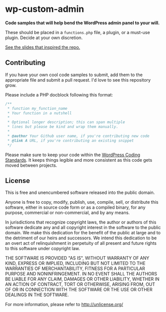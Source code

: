 wp-custom-admin
===

**Code samples that will help bend the WordPress admin panel to your will.**

These should be placed in a `functions.php` file, a plugin, or a must-use plugin. Decide at your own discretion.

[See the slides that inspired the repo.](https://speakerdeck.com/chrisvanpatten/developing-a-client-focused-admin-panel)

Contributing
---

If you have your own cool code samples to submit, add them to the appropriate file and submit a pull request. I'd love to see this repository grow.

Please include a PHP docblock following this format:

```php
/**
 * function my_function_name
 * Your function in a nutshell
 *
 * Optional longer description; this can span multiple
 * lines but please be kind and wrap them manually.
 *
 * @author Your Github user name, if you're contributing new code
 * @link A URL, if you're contributing an existing snippet
 */
```

Please make sure to keep your code within the [WordPress Coding Standards](http://make.wordpress.org/core/handbook/coding-standards/). It keeps things legible and more consistent as this code gets moved between projects.

License
---

This is free and unencumbered software released into the public domain.

Anyone is free to copy, modify, publish, use, compile, sell, or
distribute this software, either in source code form or as a compiled
binary, for any purpose, commercial or non-commercial, and by any
means.

In jurisdictions that recognize copyright laws, the author or authors
of this software dedicate any and all copyright interest in the
software to the public domain. We make this dedication for the benefit
of the public at large and to the detriment of our heirs and
successors. We intend this dedication to be an overt act of
relinquishment in perpetuity of all present and future rights to this
software under copyright law.

THE SOFTWARE IS PROVIDED "AS IS", WITHOUT WARRANTY OF ANY KIND,
EXPRESS OR IMPLIED, INCLUDING BUT NOT LIMITED TO THE WARRANTIES OF
MERCHANTABILITY, FITNESS FOR A PARTICULAR PURPOSE AND NONINFRINGEMENT.
IN NO EVENT SHALL THE AUTHORS BE LIABLE FOR ANY CLAIM, DAMAGES OR
OTHER LIABILITY, WHETHER IN AN ACTION OF CONTRACT, TORT OR OTHERWISE,
ARISING FROM, OUT OF OR IN CONNECTION WITH THE SOFTWARE OR THE USE OR
OTHER DEALINGS IN THE SOFTWARE.

For more information, please refer to <http://unlicense.org/>
